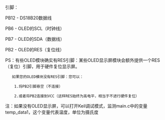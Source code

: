 引脚：

PB12 - DS18B20数据线

PB6 - OLED的SCL（时钟线）

PB7 - OLED的SDA（数据线）

PB2 - OLED的RES（复位线）



PS：有些OLED模块确实有RES引脚：某些OLED显示屏模块会额外提供一个RES（复位）引脚，用于硬件复位显示屏。

       如果您的OLED模块没有RES引脚：您可以：
       
		1.将PB2引脚悬空（不连接）
  
		2.或者将PB2连接到VCC（这样RES始终为高电平，相当于不进行硬件复位）
  


注：如果没有OLED显示屏，可以打开Keil调试模式，监测main.c中的变量temp_data1，这个变量代表温度，单位为摄氏度
